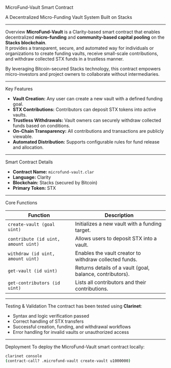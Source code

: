MicroFund-Vault Smart Contract

A Decentralized Micro-Funding Vault System Built on Stacks

---

Overview
**MicroFund-Vault** is a Clarity-based smart contract that enables decentralized **micro-funding** and **community-based capital pooling** on the **Stacks blockchain**.  
It provides a transparent, secure, and automated way for individuals or organizations to create funding vaults, receive small-scale contributions, and withdraw collected STX funds in a trustless manner.

By leveraging Bitcoin-secured Stacks technology, this contract empowers micro-investors and project owners to collaborate without intermediaries.

---

Key Features
- **Vault Creation:** Any user can create a new vault with a defined funding goal.  
- **STX Contributions:** Contributors can deposit STX tokens into active vaults.  
- **Trustless Withdrawals:** Vault owners can securely withdraw collected funds based on conditions.  
- **On-Chain Transparency:** All contributions and transactions are publicly viewable.  
- **Automated Distribution:** Supports configurable rules for fund release and allocation.  

---

Smart Contract Details
- **Contract Name:** `microfund-vault.clar`  
- **Language:** Clarity  
- **Blockchain:** Stacks (secured by Bitcoin)  
- **Primary Token:** STX  

---

Core Functions

| Function | Description |
|-----------|-------------|
| `create-vault (goal uint)` | Initializes a new vault with a funding target. |
| `contribute (id uint, amount uint)` | Allows users to deposit STX into a vault. |
| `withdraw (id uint, amount uint)` | Enables the vault creator to withdraw collected funds. |
| `get-vault (id uint)` | Returns details of a vault (goal, balance, contributors). |
| `get-contributors (id uint)` | Lists all contributors and their contributions. |

---

Testing & Validation
The contract has been tested using **Clarinet**:
- Syntax and logic verification passed  
- Correct handling of STX transfers  
- Successful creation, funding, and withdrawal workflows  
- Error handling for invalid vaults or unauthorized access  

---

 Deployment
To deploy the MicroFund-Vault smart contract locally:

```bash
clarinet console
(contract-call? .microfund-vault create-vault u1000000)
